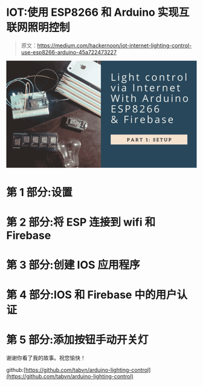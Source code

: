 # IOT:使用 ESP8266 和 Arduino 实现互联网照明控制

> 原文：<https://medium.com/hackernoon/iot-internet-lighting-control-use-esp8266-arduino-45a722473227>

![](img/7cf0da563a2b7d794f5b66af784256a3.png)

# 第 1 部分:设置

# 第 2 部分:将 ESP 连接到 wifi 和 Firebase

# 第 3 部分:创建 IOS 应用程序

# 第 4 部分:IOS 和 Firebase 中的用户认证

# 第 5 部分:添加按钮手动开关灯

谢谢你看了我的故事。祝您愉快！

github:[https://github.com/tabvn/arduino-lighting-control](https://github.com/tabvn/arduino-lighting-control)